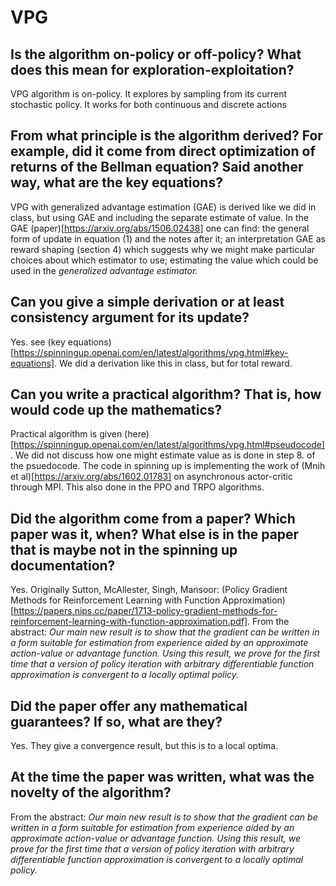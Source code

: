 # VPG

## Is the algorithm on-policy or off-policy? What does this mean for exploration-exploitation? 
VPG algorithm is on-policy. It explores by sampling from its current stochastic policy. It works for both continuous and discrete actions
## From what principle is the algorithm derived? For example, did it come from direct optimization of returns of the Bellman equation? Said another way, what are the key equations?
VPG with generalized advantage estimation (GAE) is derived like we did in class, but using GAE and including the separate estimate of value. 
In the GAE (paper)[https://arxiv.org/abs/1506.02438] one can find: the general form of update in 
equation (1) and the notes after it; an interpretation GAE as reward shaping (section 4) which suggests why we might make particular choices about which estimator to use; estimating the value
which could be used in the *generalized advantage estimator.*
## Can you give a simple derivation or at least consistency argument for its update?
Yes. see (key equations)[https://spinningup.openai.com/en/latest/algorithms/vpg.html#key-equations]. We did a derivation like this in class, but for total reward. 
## Can you write a practical algorithm? That is, how would code up the mathematics?
Practical algorithm is given (here)[https://spinningup.openai.com/en/latest/algorithms/vpg.html#pseudocode]. We did not discuss how one might estimate value as is done in step 8. of the psuedocode.
The code in spinning up is implementing the work of (Mnih et al)[https://arxiv.org/abs/1602.01783] on asynchronous actor-critic through MPI. This also done in the PPO and TRPO algorithms.
## Did the algorithm come from a paper? Which paper was it, when? What else is in the paper that is maybe not in the spinning up documentation?
Yes. Originally Sutton, McAllester, Singh, Mansoor: (Policy Gradient Methods for Reinforcement Learning with Function Approximation)[https://papers.nips.cc/paper/1713-policy-gradient-methods-for-reinforcement-learning-with-function-approximation.pdf]. From the abstract: *Our main new result is to show that the gradient can
be written in a form suitable for estimation from experience aided
by an approximate action-value or advantage function. Using this
result, we prove for the first time that a version of policy iteration
with arbitrary differentiable function approximation is convergent to
a locally optimal policy.*
## Did the paper offer any mathematical guarantees? If so, what are they?
Yes. They give a convergence result, but this is to a local optima.
## At the time the paper was written, what was the novelty of the algorithm?
From the abstract: *Our main new result is to show that the gradient can
be written in a form suitable for estimation from experience aided
by an approximate action-value or advantage function. Using this
result, we prove for the first time that a version of policy iteration
with arbitrary differentiable function approximation is convergent to
a locally optimal policy.*
